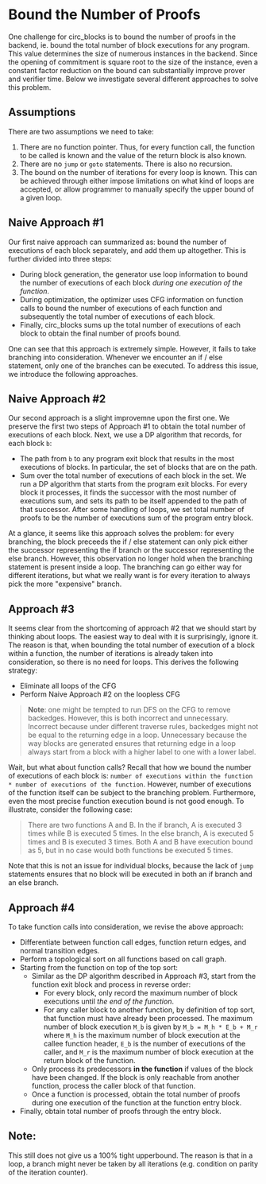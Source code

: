 # Bound the Number of Proofs

One challenge for circ_blocks is to bound the number of proofs in the backend, ie. bound the total number of block executions for any program. This value determines the size of numerous instances in the backend. Since the opening of commitment is square root to the size of the instance, even a constant factor reduction on the bound can substantially improve prover and verifier time. Below we investigate several different approaches to solve this problem.

## Assumptions
There are two assumptions we need to take:
1. There are no function pointer. Thus, for every function call, the function to be called is known and the value of the return block is also known.
2. There are no `jump` or `goto` statements. There is also no recursion.
3. The bound on the number of iterations for every loop is known. This can be achieved through either impose limitations on what kind of loops are accepted, or allow programmer to manually specify the upper bound of a given loop.

## Naive Approach #1
Our first naive approach can summarized as: bound the number of executions of each block separately, and add them up altogether. This is further divided into three steps:
* During block generation, the generator use loop information to bound the number of executions of each block _during one execution of the function_.
* During optimization, the optimizer uses CFG information on function calls to bound the number of executions of each function and subsequently the total number of executions of each block.
* Finally, circ_blocks sums up the total number of executions of each block to obtain the final number of proofs bound.

One can see that this approach is extremely simple. However, it fails to take branching into consideration. Whenever we encounter an if / else statement, only one of the branches can be executed. To address this issue, we introduce the following approaches.

## Naive Approach #2
Our second approach is a slight improvemne upon the first one. We preserve the first two steps of Approach #1 to obtain the total number of executions of each block. Next, we use a DP algorithm that records, for each block `b`:
* The path from `b` to any program exit block that results in the most executions of blocks. In particular, the set of blocks that are on the path.
* Sum over the total number of executions of each block in the set.
We run a DP algorithm that starts from the program exit blocks. For every block it processes, it finds the successor with the most number of executions sum, and sets its path to be itself appended to the path of that successor. After some handling of loops, we set total number of proofs to be the number of executions sum of the program entry block.

At a glance, it seems like this approach solves the problem: for every branching, the block preceeds the if / else statement can only pick either the successor representing the if branch or the successor representing the else branch. However, this observation no longer hold when the branching statement is present inside a loop. The branching can go either way for different iterations, but what we really want is for every iteration to always pick the more "expensive" branch.

## Approach #3
It seems clear from the shortcoming of approach #2 that we should start by thinking about loops. The easiest way to deal with it is surprisingly, ignore it. The reason is that, when bounding the total number of execution of a block within a function, the number of iterations is already taken into consideration, so there is no need for loops. This derives the following strategy:
* Eliminate all loops of the CFG
* Perform Naive Approach #2 on the loopless CFG
> **Note**: one might be tempted to run DFS on the CFG to remove backedges. However, this is both incorrect and unnecessary. Incorrect because under different traverse rules, backedges might not be equal to the returning edge in a loop. Unnecessary because the way blocks are generated ensures that returning edge in a loop always start from a block with a higher label to one with a lower label.

Wait, but what about function calls? Recall that how we bound the number of executions of each block is: `number of executions within the function * number of executions of the function`. However, number of executions of the function itself can be subject to the branching problem. Furthermore, even the most precise function execution bound is not good enough. To illustrate, consider the following case:
> There are two functions A and B. In the if branch, A is executed 3 times while B is executed 5 times. In the else branch, A is executed 5 times and B is executed 3 times.
Both A and B have execution bound as 5, but in no case would both functions be executed 5 times.

Note that this is not an issue for individual blocks, because the lack of `jump` statements ensures that no block will be executed in both an if branch and an else branch.

## Approach #4
To take function calls into consideration, we revise the above approach:
* Differentiate between function call edges, function return edges, and normal transition edges.
* Perform a topological sort on all functions based on call graph.
* Starting from the function on top of the top sort:
  * Similar as the DP algorithm described in Approach #3, start from the function exit block and process in reverse order:
    * For every block, only record the maximum number of block executions until _the end of the function_.
    * For any caller block to another function, by definition of top sort, that function must have already been processed. The maximum number of block execution `M_b` is given by
      `M_b = M_h * E_b + M_r`
      where `M_h` is the maximum number of block execution at the callee function header, `E_b` is the number of executions of the caller, and `M_r` is the maximum number of block execution at the return block of the function.
  * Only process its predecessors **in the function** if values of the block have been changed. If the block is only reachable from another function, process the caller block of that function.
  * Once a function is processed, obtain the total number of proofs during one execution of the function at the function entry block.
* Finally, obtain total number of proofs through the entry block.

## Note:
This still does not give us a 100% tight upperbound. The reason is that in a loop, a branch might never be taken by all iterations (e.g. condition on parity of the iteration counter).